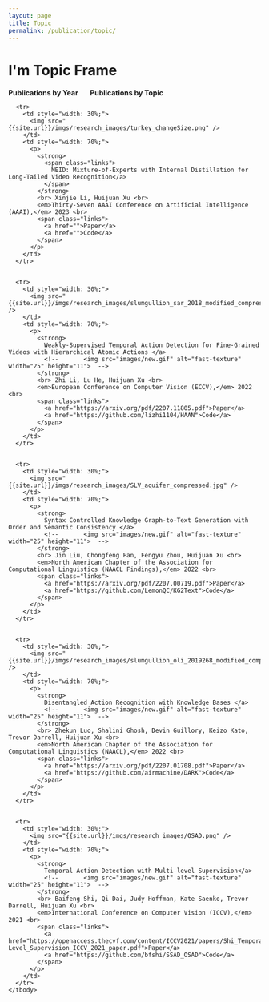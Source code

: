 ```yaml
---
layout: page
title: Topic
permalink: /publication/topic/
---
```


<html lang="en">
<head>
    <meta charset="UTF-8">
    <meta http-equiv="X-UA-Compatible" content="IE=edge">
    <meta name="viewport" content="width=device-width, initial-scale=1.0">
    <title>Document</title>
    <style>
    /* a { text-decoration : none; } */
    /* a:hover { text-decoration : underline; } */
    /* a, a:visited { color : #0050e7; } */
    .links { position : relative; top : 1px;  }
    .links a {text-decoration: none; margin-right : 20px; }
    table td{ border:none; }
    table strong a { color : #0050e7; }
    table { border-collapse: collapse; border-style: hidden; font-size: 1em}
    </style>
</head>
 
<body>
<h1>I'm Topic Frame</h1>
<div class="links">
  <p><strong><a href="/publication/">Publications by Year</a></strong> 
  <strong><a href="/publication/topic/">Publications by Topic</a></strong></p>
</div>
 
<div>
  <table style="width: 100%;">
    <tbody>

      <tr>
        <td style="width: 30%;">
          <img src="{{site.url}}/imgs/research_images/turkey_changeSize.png" />
        </td>
        <td style="width: 70%;">
          <p>
            <strong>
              <span class="links">
                MEID: Mixture-of-Experts with Internal Distillation for Long-Tailed Video Recognition</a>
              </span>
            </strong>
            <br> Xinjie Li, Huijuan Xu <br>
            <em>Thirty-Seven AAAI Conference on Artificial Intelligence (AAAI),</em> 2023 <br>
            <span class="links">
              <a href="">Paper</a>
              <a href="">Code</a>                         
            </span>
          </p>
        </td>
      </tr>


      <tr>
        <td style="width: 30%;">
          <img src="{{site.url}}/imgs/research_images/slumgullion_sar_2018_modified_compressed.jpg" />
        </td>
        <td style="width: 70%;">
          <p>
            <strong>
              Weakly-Supervised Temporal Action Detection for Fine-Grained Videos with Hierarchical Atomic Actions </a>
              <!--       <img src="images/new.gif" alt="fast-texture" width="25" height="11">  -->
            </strong>
            <br> Zhi Li, Lu He, Huijuan Xu <br>
            <em>European Conference on Computer Vision (ECCV),</em> 2022 <br>
            <span class="links">
              <a href="https://arxiv.org/pdf/2207.11805.pdf">Paper</a>
              <a href="https://github.com/lizhi1104/HAAN">Code</a>
            </span>
          </p>
        </td>
      </tr>


      <tr>
        <td style="width: 30%;">
          <img src="{{site.url}}/imgs/research_images/SLV_aquifer_compressed.jpg" />
        </td>
        <td style="width: 70%;">
          <p>
            <strong>
              Syntax Controlled Knowledge Graph-to-Text Generation with Order and Semantic Consistency </a>
              <!--       <img src="images/new.gif" alt="fast-texture" width="25" height="11">  -->
            </strong>
            <br> Jin Liu, Chongfeng Fan, Fengyu Zhou, Huijuan Xu <br>
            <em>North American Chapter of the Association for Computational Linguistics (NAACL Findings),</em> 2022 <br>
            <span class="links">
              <a href="https://arxiv.org/pdf/2207.00719.pdf">Paper</a>
              <a href="https://github.com/LemonQC/KG2Text">Code</a>
            </span>
          </p>
        </td>
      </tr>


      <tr>
        <td style="width: 30%;">
          <img src="{{site.url}}/imgs/research_images/slumgullion_oli_2019268_modified_compressed.png" />
        </td>
        <td style="width: 70%;">
          <p>
            <strong>
              Disentangled Action Recognition with Knowledge Bases </a>
              <!--       <img src="images/new.gif" alt="fast-texture" width="25" height="11">  -->
            </strong>
            <br> Zhekun Luo, Shalini Ghosh, Devin Guillory, Keizo Kato, Trevor Darrell, Huijuan Xu <br>
            <em>North American Chapter of the Association for Computational Linguistics (NAACL),</em> 2022 <br>
            <span class="links">
              <a href="https://arxiv.org/pdf/2207.01708.pdf">Paper</a>
              <a href="https://github.com/airmachine/DARK">Code</a>
            </span>
          </p>
        </td>
      </tr>


      <tr>
        <td style="width: 30%;">
          <img src="{{site.url}}/imgs/research_images/OSAD.png" />
        </td>
        <td style="width: 70%;">
          <p>
            <strong>
              Temporal Action Detection with Multi-level Supervision</a>
              <!--       <img src="images/new.gif" alt="fast-texture" width="25" height="11">  -->
            </strong>
            <br> Baifeng Shi, Qi Dai, Judy Hoffman, Kate Saenko, Trevor Darrell, Huijuan Xu <br>
            <em>International Conference on Computer Vision (ICCV),</em> 2021 <br>
            <span class="links">
              <a href="https://openaccess.thecvf.com/content/ICCV2021/papers/Shi_Temporal_Action_Detection_With_Multi-Level_Supervision_ICCV_2021_paper.pdf">Paper</a>
              <a href="https://github.com/bfshi/SSAD_OSAD">Code</a>
            </span>
          </p>
        </td>
      </tr>
    </tbody>
  </table>
</div>
<br/>
<br/>
<br/>
<br/>
</body>
 
</html>
